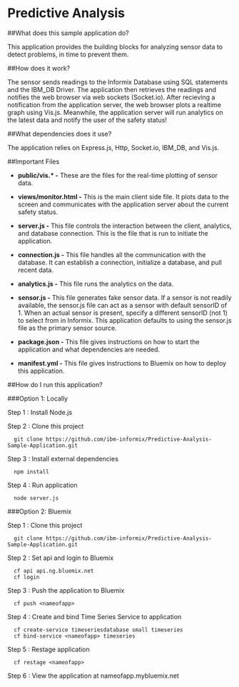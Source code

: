 

# Predictive Analysis

##What does this sample application do?

This application provides the building blocks for analyzing sensor data to detect problems, in time to prevent them.

##How does it work?

The sensor sends readings to the Informix Database using SQL statements and the IBM_DB Driver. The application then retrieves the readings and notifies the web browser via web sockets (Socket.io). After recieving a notification from the application server, the web browser plots a realtime graph using Vis.js. Meanwhile, the application server will run analytics on the latest data and notify the user of the safety status!

##What dependencies does it use?

The application relies on Express.js, Http, Socket.io, IBM_DB, and Vis.js.

##Important Files

* __public/vis.* -__ These are the files for the real-time plotting of sensor data.

* __views/monitor.html -__ This is the main client side file. It plots data to the screen and communicates with the application server about the current safety status.

* __server.js -__ This file controls the interaction between the client, analytics, and database connection. This is the file that is run to initiate the application.

* __connection.js -__ This file handles all the communication with the database. It can establish a connection, initialize a database, and pull recent data.

* __analytics.js -__ This file runs the analytics on the data.

* __sensor.js -__ This file generates fake sensor data. If a sensor is not readily available, the sensor.js file can act as a sensor with default sensorID of 1. When an actual sensor is present, specify a different sensorID (not 1) to select from in Informix. This application defaults to using the sensor.js file as the primary sensor source.

* __package.json -__ This file gives instructions on how to start the application and what dependencies are needed.

* __manifest.yml -__ This file gives instructions to Bluemix on how to deploy this application.

##How do I run this application?

###Option 1: Locally

Step 1 : Install Node.js

Step 2 : Clone this project

```
  git clone https://github.com/ibm-informix/Predictive-Analysis-Sample-Application.git
``` 

Step 3 : Install external dependencies

```
  npm install
```

Step 4 : Run application

```
  node server.js
```

###Option 2: Bluemix

Step 1 : Clone this project

```
  git clone https://github.com/ibm-informix/Predictive-Analysis-Sample-Application.git
``` 

Step 2 : Set api and login to Bluemix

```
  cf api api.ng.bluemix.net
  cf login
```

Step 3 : Push the application to Bluemix

```
  cf push <nameofapp>
```

Step 4 : Create and bind Time Series Service to application

```
  cf create-service timeseriesdatabase small timeseries
  cf bind-service <nameofapp> timeseries
```

Step 5 : Restage application

```
  cf restage <nameofapp>
```

Step 6 : View the application at nameofapp.mybluemix.net
